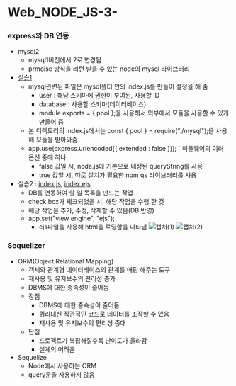 # Web_NODE_JS-3-

### express와 DB 연동
- mysql2
  - mysql1버전에서 2로 변경됨
  - prmoise 방식을 리턴 받을 수 있는 node의 mysql 라이브러리
- [실습1](https://github.com/KimUJin3359/Web_NODE_JS-3-/blob/master/001.database/index.js)
  - mysql관련된 파일은 mysql폴더 안의 index.js를 만들어 설정을 해 줌
    - user : 해당 스키마에 권한이 부여된, 사용할 ID
    - database : 사용할 스키마(데이터베이스)
    - module.exports = { pool };을 사용해서 외부에서 모듈을 사용할 수 있게 만들어 줌
  - 본 디렉토리의 index.js에서는 const { pool } = require("./mysql");을 사용해 모듈을 받아와줌    
  - app.use(express.urlencoded({ extended : false }));
    ` 미들웨어의 여러 옵션 중에 하나
    - false 값일 시, node.js에 기본으로 내장된 queryString를 사용
    - true 값일 시, 따로 설치가 필요한 npm qs 라이브러리를 사용
- 실습2 : [index.js](https://github.com/KimUJin3359/Web_NODE_JS-3-/blob/master/002.database/index.js), [index.ejs](https://github.com/KimUJin3359/Web_NODE_JS-3-/blob/master/002.database/views/index.ejs)
  - DB를 연동하여 할 일 목록을 만드는 작업
  - check box가 체크되었을 시, 해당 작업을 수행 한 것
  - 해당 작업을 추가, 수정, 삭제할 수 있음(DB 반영)
  - app.set("view engine", "ejs");
    - ejs파일을 사용해 html을 로딩함을 나타냄
  ![캡처(1)](https://user-images.githubusercontent.com/50474972/108365348-774aea00-723a-11eb-9937-cd248526e4df.JPG)
  ![캡처(2)](https://user-images.githubusercontent.com/50474972/108365439-90539b00-723a-11eb-9aa1-a0bd33d8673f.JPG)

### Sequelizer
- ORM(Object Relational Mapping)
  - 객체와 관계형 데이터베이스의 관계를 매핑 해주는 도구
  - 재사용 및 유지보수의 편리성 증가
  - DBMS에 대한 종속성이 줄어듬
  - 장점
    - DBMS에 대한 종속성이 줄어듬
    - 쿼리대신 직관적인 코드로 데이터를 조작할 수 있음
    - 재사용 및 유지보수의 편리성 증대
  - 단점
    - 프로젝트가 복잡해질수록 난이도가 올라감
    - 설계의 어려움
- Sequelize
  - Node에서 사용하는 ORM
  - query문을 사용하지 않음
  
  
